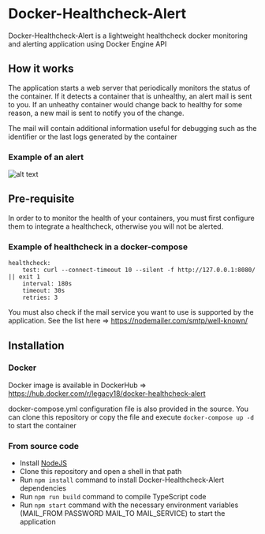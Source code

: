 # Docker-Healthcheck-Alert
Docker-Healthcheck-Alert is a lightweight healthcheck docker monitoring and alerting application using Docker Engine API

## How it works
The application starts a web server that periodically monitors the status of the container. If it detects a container that is unhealthy, an alert mail is sent to you. If an unheathy container would change back to healthy for some reason, a new mail is sent to notify you of the change.

The mail will contain additional information useful for debugging such as the identifier or the last logs generated by the container

### Example of an alert
![alt text](https://i.postimg.cc/prNq87mr/healthcheck-alert.png)

## Pre-requisite

In order to to monitor the health of your containers, you must first configure them to integrate a healthcheck, otherwise you will not be alerted.

### Example of healthcheck in a docker-compose
```
healthcheck:
    test: curl --connect-timeout 10 --silent -f http://127.0.0.1:8080/ || exit 1
    interval: 180s
    timeout: 30s
    retries: 3
```

You must also check if the mail service you want to use is supported by the application.
See the list here => https://nodemailer.com/smtp/well-known/

## Installation
### Docker
Docker image is available in DockerHub => https://hub.docker.com/r/legacy18/docker-healthcheck-alert

docker-compose.yml configuration file is also provided in the source. You can clone this repository or copy the file and execute ``` docker-compose up -d ``` to start the container

### From source code
* Install [NodeJS](https://nodejs.org/)
* Clone this repository and open a shell in that path
* Run `npm install` command to install Docker-Healthcheck-Alert dependencies
* Run `npm run build` command to compile TypeScript code
* Run `npm start` command with the necessary environment variables (MAIL_FROM PASSWORD MAIL_TO MAIL_SERVICE) to start the application
